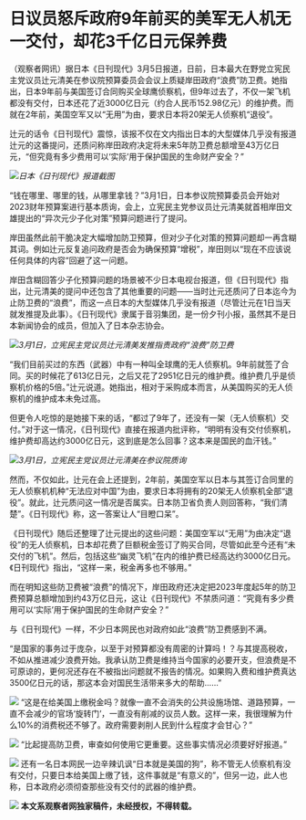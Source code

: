# 日议员怒斥政府9年前买的美军无人机无一交付，却花3千亿日元保养费

（观察者网讯）据日本《日刊现代》3月5日报道，日前，日本最大在野党立宪民主党议员辻元清美在参议院预算委员会会议上质疑岸田政府“浪费”防卫费。她指出，日本9年前与美国签订合同购买全球鹰侦察机，但9年过去了，不仅一架飞机都没有交付，日本还花了近3000亿日元（约合人民币152.98亿元）的维护费。而就在2年前，美国空军又以“无用”为由，要求日本将20架无人侦察机“退役”。

辻元的话令《日刊现代》震惊，该报不仅在文内指出日本的大型媒体几乎没有报道辻元的这番提问，还质问称岸田政府决定将未来5年防卫费总额增至43万亿日元，“但究竟有多少费用可以‘实际’用于保护国民的生命财产安全？”

![](https://inews.gtimg.com/newsapp_bt/0/15714943989/1000)_日本《日刊现代》报道截图_

“钱在哪里、哪里的钱，从哪里拿钱？”3月1日，日本参议院预算委员会开始对2023财年预算案进行基本质询，会上，立宪民主党参议员辻元清美就首相岸田文雄提出的“异次元少子化对策”预算问题进行了提问。

岸田虽然此前干脆决定大幅增加防卫预算，但对少子化对策的预算问题却一再含糊其词。例如辻元反复追问政府是否会为确保预算“增税”，岸田则以“现在不应该说任何具体的内容”回避了这一问题。

岸田含糊回答少子化预算问题的场景被不少日本电视台报道，但《日刊现代》指出，辻元清美的提问中还包含了其他重要的问题——当时辻元还质问了日本迄今为止防卫费的“浪费”，而这一点日本的大型媒体几乎没有报道（尽管辻元在1日当天就发推提及此事）。《日刊现代》隶属于音羽集团，是一份夕刊小报，虽然其不是日本新闻协会的成员，但加入了日本杂志协会。

![](https://inews.gtimg.com/newsapp_bt/0/15714943992/1000)_3月1日，立宪民主党议员辻元清美发推指责政府“浪费”防卫费_

“我们目前买过的东西（武器）中有一种叫全球鹰的无人侦察机。9年前就签了合同。买的时候花了613亿日元，之后又花了2951亿日元的维护费。维护费几乎是侦察机价格的5倍。”辻元说道。她指出，相对于采购成本而言，从美国购买的无人侦察机的维护成本未免过高。

但更令人吃惊的是她接下来的话，“都过了9年了，还没有一架（无人侦察机）交付。”对于这一情况，《日刊现代》直接在报道内批评称，“明明有没有交付侦察机，维护费却高达约3000亿日元，这到底是怎么回事？这本来是国民的血汗钱。”

![](https://inews.gtimg.com/newsapp_match/0/15714943995/0)_3月1日，立宪民主党议员辻元清美在参议院质询_

然而，不仅如此，辻元在会上还提到，2年前，美国空军以日本与其签订合同里的无人侦察机机种“无法应对中国”为由，要求日本将拥有的20架无人侦察机全部“退役”。就此，辻元质问这一情况是否属实。日本防卫省负责人则回答称，“我们清楚”。《日刊现代》称，这一答案让人“目瞪口呆”。

《日刊现代》随后还整理了辻元提出的这些问题：美国空军以“无用”为由决定“退役”的无人侦察机，日本却花费了巨额税金签订了购买合同，尽管如此至今还有“未交付的飞机”。然后，包括这些“幽灵飞机”在内的维护费已经高达约3000亿日元。《日刊现代》指出，“这样一来，税金再多也不够用。”

而在明知这些防卫费被“浪费”的情况下，岸田政府还决定把2023年度起5年的防卫费预算总额增加到约43万亿日元，这让《日刊现代》不禁质问道：“究竟有多少费用可以‘实际’用于保护国民的生命财产安全？”

与《日刊现代》一样，不少日本网民也对政府如此“浪费”防卫费感到不满。

“是国家的事务过于庞杂，以至于对预算都没有周密的计算吗！？与其提高税收，不如从推进减少浪费开始。我承认防卫费是维持当今国家的必要开支，但浪费是不可原谅的，更何况还存在不被指出问题就不报告的情况。如果购入费和维护费真达3500亿日元的话，那这本会对国民生活带来多大的帮助……”

![](https://inews.gtimg.com/newsapp_bt/0/15714944005/1000)
“这是在给美国上缴税金吗？就像一直不会消失的公共设施场馆、道路预算，一直不会减少的官场‘旋转门’，一直没有削减的议员人数。这样一来，我很理解为什么10%的消费税还不够了。政府需要剥削人民到什么程度才会甘心？”

![](https://inews.gtimg.com/newsapp_bt/0/15714944008/1000)
“比起提高防卫费，审查如何使用它更重要。这些事实情况必须要好好报道。”

![](https://inews.gtimg.com/newsapp_bt/0/15714944011/1000)
还有一名日本网民一边辛辣讥讽“日本就是美国的狗”，称不管无人侦察机有没有交付，只要日本给美国上缴了钱，这件事就是“有意义的”，但另一边，此人也称，日本政府必须彻查那些没有交付的武器的维护费。

![](https://inews.gtimg.com/newsapp_bt/0/15714944013/1000)
**本文系观察者网独家稿件，未经授权，不得转载。**

